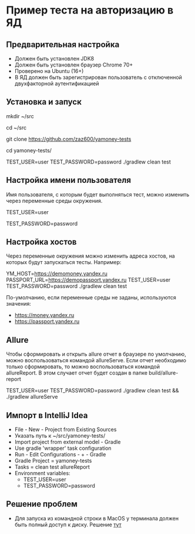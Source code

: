 # Пример теста на авторизацию в ЯД

## Предварительная настройка
- Должен быть установлен JDK8
- Должен быть установлен браузер Chrome 70+
- Проверено на Ubuntu (16+)
- В ЯД должен быть зарегистрирован пользователь с отключенной двухфакторной аутентификацией

## Установка  и запуск

  mkdir ~/src
  
  cd ~/src
  
  git clone https://github.com/zaz600/yamoney-tests
  
  cd yamoney-tests/
  
  TEST_USER=user TEST_PASSWORD=password ./gradlew clean test

## Настройка имени пользователя
Имя пользователя, с которым будет выполняться тест, можно изменить через переменные среды окружения.
  
  TEST_USER=user
  
  TEST_PASSWORD=password

## Настройка хостов  
Через переменные окружения можно изменить адреса хостов, на которых будут запускаться тесты. Например:

  YM_HOST=https://demomoney.yandex.ru PASSPORT_URL=https://demopassport.yandex.ru TEST_USER=user TEST_PASSWORD=password ./gradlew clean test

По-умолчанию, если переменные среды не заданы, используются значения: 
- https://money.yandex.ru 
- https://passport.yandex.ru

## Allure
Чтобы сформировать и открыть allure отчет в браузере по умолчанию, можно воспользоваться командой allureServe.
Если отчет необходимо только сформировать, то можно воспользоваться командой allureReport. 
В этом случает отчет будет создан в папке build/allure-report

  TEST_USER=user TEST_PASSWORD=password ./gradlew clean test && ./gradlew allureServe


## Импорт в IntelliJ Idea
- File - New - Project from Existing Sources 
- Указать путь к ~/src/yamoney-tests/
- Import project from external model - Gradle
- Use gradle 'wrapper' task configuration
- Run - Edit Configurations - + - Gradle
- Gradle Project = yamoney-tests
- Tasks = clean test allureReport
- Environment variables:
  * TEST_USER=user
  * TEST_PASSWORD=password
  
## Решение проблем
- Для запуска из командной строки в MacOS у терминала должен быть полный доступ к диску. Решение [тут](http://osxdaily.com/2018/10/09/fix-operation-not-permitted-terminal-error-macos/) 